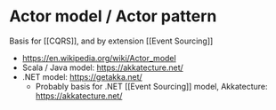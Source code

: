 # Actor model / Actor pattern

Basis for [[CQRS]], and by extension [[Event Sourcing]]

- https://en.wikipedia.org/wiki/Actor_model
- Scala / Java model: https://akkatecture.net/
- .NET model: https://getakka.net/
	- Probably basis for .NET [[Event Sourcing]] model, Akkatecture: https://akkatecture.net/

